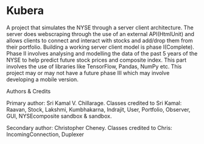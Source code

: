 # Kubera
A project that simulates the NYSE through a server client architecture. The server does webscraping through the use of an
external API(HtmlUnit) and allows clients to connect and interact with stocks and add/drop them from their portfolio. Building
a working server client model is phase I(Complete). Phase II involves analysing and modelling the data of the past 5 years of the
NYSE to help predict future stock prices and composite index. This part involves the use of libraries like TensorFlow, Pandas,
NumPy etc. This project may or may not have a future phase III which may involve developing a mobile version.

Authors & Credits

Primary author: Sri Kamal V. Chillarage. Classes credited to Sri Kamal: Raavan, Stock, Lakshmi, Kumbhakarna, Indrajit, User,
Portfolio, Observer, GUI, NYSEcomposite sandbox & sandbox.
    
Secondary author: Christopher Cheney. Classes credited to Chris: IncomingConnection, Duplexer
